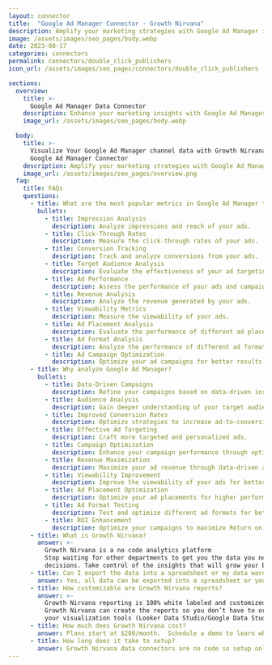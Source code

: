 ```yaml
---
layout: connector
title:  "Google Ad Manager Connector - Growth Nirvana"
description: Amplify your marketing strategies with Google Ad Manager integration. Gain actionable insights from campaign data analysis.
image: /assets/images/seo_pages/body.webp
date: 2023-08-17
categories: connectors
permalink: connectors/double_click_publishers
icon_url: /assets/images/seo_pages/connectors/double_click_publishers

sections:
  overview:
    title: >-
      Google Ad Manager Data Connector
    description: Enhance your marketing insights with Google Ad Manager integration. Unlock valuable data for campaign strategies, lead analysis, and operational excellence.
    image_url: /assets/images/seo_pages/body.webp

  body:
    title: >-
      Visualize Your Google Ad Manager channel data with Growth Nirvana's
      Google Ad Manager Connector
    description: Amplify your marketing strategies with Google Ad Manager integration. Gain actionable insights from campaign data analysis.
    image_url: /assets/images/seo_pages/overview.png
  faq:
    title: FAQs
    questions:
      - title: What are the most popular metrics in Google Ad Manager to analyze?
        bullets:
          - title: Impression Analysis
            description: Analyze impressions and reach of your ads.
          - title: Click-Through Rates
            description: Measure the click-through rates of your ads.
          - title: Conversion Tracking
            description: Track and analyze conversions from your ads.
          - title: Target Audience Analysis
            description: Evaluate the effectiveness of your ad targeting.
          - title: Ad Performance
            description: Assess the performance of your ads and campaigns.
          - title: Revenue Analysis
            description: Analyze the revenue generated by your ads.
          - title: Viewability Metrics
            description: Measure the viewability of your ads.
          - title: Ad Placement Analysis
            description: Evaluate the performance of different ad placements.
          - title: Ad Format Analysis
            description: Analyze the performance of different ad formats.
          - title: Ad Campaign Optimization
            description: Optimize your ad campaigns for better results.
      - title: Why analyze Google Ad Manager?
        bullets:
          - title: Data-Driven Campaigns
            description: Refine your campaigns based on data-driven insights.
          - title: Audience Analysis
            description: Gain deeper understanding of your target audience.
          - title: Improved Conversion Rates
            description: Optimize strategies to increase ad-to-conversion rates.
          - title: Effective Ad Targeting
            description: Craft more targeted and personalized ads.
          - title: Campaign Optimization
            description: Enhance your campaign performance through optimization strategies.
          - title: Revenue Maximization
            description: Maximize your ad revenue through data-driven analysis.
          - title: Viewability Improvement
            description: Improve the viewability of your ads for better engagement.
          - title: Ad Placement Optimization
            description: Optimize your ad placements for higher performance.
          - title: Ad Format Testing
            description: Test and optimize different ad formats for better results.
          - title: ROI Enhancement
            description: Optimize your campaigns to maximize Return on Investment.
      - title: What is Growth Nirvana?
        answer: >-
          Growth Nirvana is a no code analytics platform 
          Stop waiting for other departments to get you the data you need to make critical business 
          decisions. Take control of the insights that will grow your business.
      - title: Can I export the data into a spreadsheet or my data warehouse?
        answer: Yes, all data can be exported into a spreadsheet or your data warehouse (Google BigQuery, AWS, Snowflake, Azure, etc)
      - title: How customizable are Growth Nirvana reports?
        answer: >-
          Growth Nirvana reporting is 100% white labeled and customized to your specifications.
          Growth Nirvana can create the reports so you don’t have to or you can connect
          your visualization tools (Looker Data Studio/Google Data Studio, Tableau, PowerBI, etc) to Growth Nirvana.
      - title: How much does Growth Nirvana cost?
        answer: Plans start at $200/month.  Schedule a demo to learn what plan is best for you.
      - title: How long does it take to setup?
        answer: Growth Nirvana data connectors are no code so setup only requires a few clicks.
---
```

